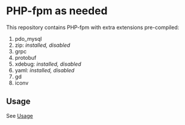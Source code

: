 # PHP-fpm as needed

This repository contains PHP-fpm with extra extensions pre-compiled:

1. pdo_mysql
2. zip: _installed, disabled_
3. grpc
4. protobuf
5. xdebug: _installed, disabled_
6. yaml: _installed, disabled_
7. gd
8. iconv

## Usage

See [Usage](./USAGE.md)
